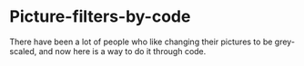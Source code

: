# Picture-filters-by-code
There have been a lot of people who like changing their pictures to be grey-scaled, and now here is a way to do it through code.
